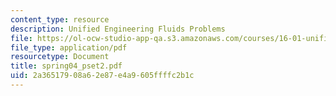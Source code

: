 ```yaml
---
content_type: resource
description: Unified Engineering Fluids Problems
file: https://ol-ocw-studio-app-qa.s3.amazonaws.com/courses/16-01-unified-engineering-i-ii-iii-iv-fall-2005-spring-2006/2a36517908a62e87e4a9605ffffc2b1c_spring04_pset2.pdf
file_type: application/pdf
resourcetype: Document
title: spring04_pset2.pdf
uid: 2a365179-08a6-2e87-e4a9-605ffffc2b1c
---
```

